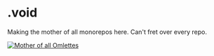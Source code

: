 # .void

Making the mother of all monorepos here. Can't fret over every repo.

[![Mother of all Omlettes](https://cdn.discordapp.com/attachments/481461433612107777/958346795560337408/artworks-000478328559-mf9qp5-t500x500.png)](https://www.youtube.com/watch?v=1nMzTj4oDYg)
